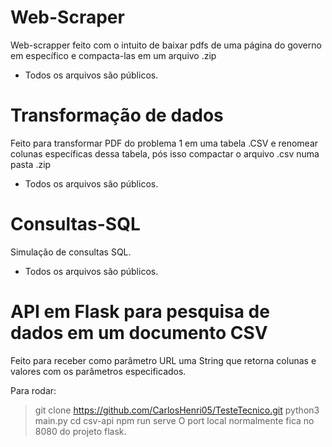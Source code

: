 # Web-Scraper

Web-scrapper feito com o intuito de baixar pdfs de uma página do governo em específico e compacta-las em um arquivo .zip
- Todos os arquivos são públicos.

# Transformação de dados 

Feito para transformar PDF do problema 1 em uma tabela .CSV e renomear colunas específicas dessa tabela, pós isso compactar o arquivo .csv numa pasta .zip
- Todos os arquivos são públicos.

# Consultas-SQL

Simulação de consultas SQL.
- Todos os arquivos são públicos. 

# API em Flask para pesquisa de dados em um documento CSV

Feito para receber como parâmetro URL uma String que retorna colunas e valores com os parâmetros especificados. 

Para rodar:
>git clone https://github.com/CarlosHenri05/TesteTecnico.git
>python3 main.py
>cd csv-api
>npm run serve
O port local normalmente fica no 8080 do projeto flask.

